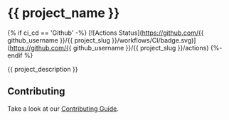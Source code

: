 # {{ project_name }}

{% if ci_cd == 'Github' -%}
[![Actions Status](https://github.com/{{ github_username }}/{{ project_slug }}/workflows/CI/badge.svg)](https://github.com/{{ github_username }}/{{ project_slug }}/actions)
{%- endif %}

{{ project_description }}

## Contributing

Take a look at our [Contributing Guide](CONTRIBUTING.md).
